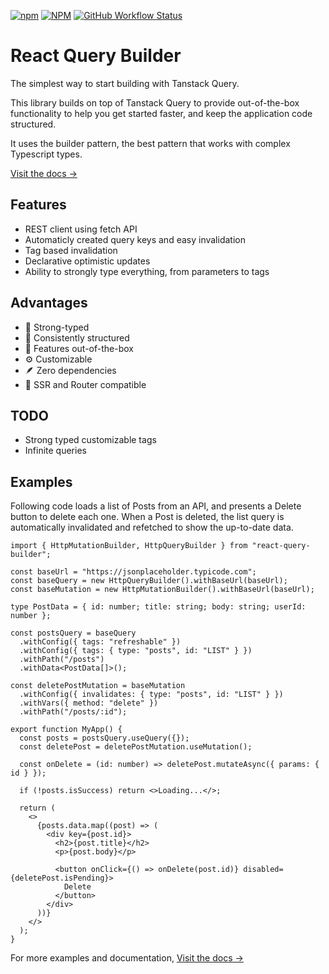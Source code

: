 [![npm](https://img.shields.io/npm/v/react-query-builder?style=for-the-badge)](https://www.npmjs.com/package/react-query-builder)
[![NPM](https://img.shields.io/npm/l/react-query-builder?style=for-the-badge)](https://github.com/KurtGokhan/react-query-builder/blob/main/LICENSE)
[![GitHub Workflow Status](https://img.shields.io/github/actions/workflow/status/KurtGokhan/react-query-builder/ci.yml?style=for-the-badge)](https://github.com/KurtGokhan/react-query-builder/actions/workflows/ci.yml)

# React Query Builder

The simplest way to start building with Tanstack Query.

This library builds on top of Tanstack Query to provide out-of-the-box functionality to help you get started faster, and keep the application code structured.

It uses the builder pattern, the best pattern that works with complex Typescript types.

[Visit the docs →](https://gkurt.com/react-query-builder/)

## Features

- REST client using fetch API
- Automaticly created query keys and easy invalidation
- Tag based invalidation
- Declarative optimistic updates
- Ability to strongly type everything, from parameters to tags

## Advantages

- 💪 Strong-typed
- 🧩 Consistently structured
- 🚀 Features out-of-the-box
- ⚙️ Customizable
- 🪶 Zero dependencies
- 🚢 SSR and Router compatible

## TODO

- Strong typed customizable tags
- Infinite queries

## Examples

Following code loads a list of Posts from an API, and presents a Delete button to delete each one.
When a Post is deleted, the list query is automatically invalidated and refetched to show the up-to-date data.

```tsx
import { HttpMutationBuilder, HttpQueryBuilder } from "react-query-builder";

const baseUrl = "https://jsonplaceholder.typicode.com";
const baseQuery = new HttpQueryBuilder().withBaseUrl(baseUrl);
const baseMutation = new HttpMutationBuilder().withBaseUrl(baseUrl);

type PostData = { id: number; title: string; body: string; userId: number };

const postsQuery = baseQuery
  .withConfig({ tags: "refreshable" })
  .withConfig({ tags: { type: "posts", id: "LIST" } })
  .withPath("/posts")
  .withData<PostData[]>();

const deletePostMutation = baseMutation
  .withConfig({ invalidates: { type: "posts", id: "LIST" } })
  .withVars({ method: "delete" })
  .withPath("/posts/:id");

export function MyApp() {
  const posts = postsQuery.useQuery({});
  const deletePost = deletePostMutation.useMutation();

  const onDelete = (id: number) => deletePost.mutateAsync({ params: { id } });

  if (!posts.isSuccess) return <>Loading...</>;

  return (
    <>
      {posts.data.map((post) => (
        <div key={post.id}>
          <h2>{post.title}</h2>
          <p>{post.body}</p>

          <button onClick={() => onDelete(post.id)} disabled={deletePost.isPending}>
            Delete
          </button>
        </div>
      ))}
    </>
  );
}
```

For more examples and documentation, [Visit the docs →](https://gkurt.com/react-query-builder/)
